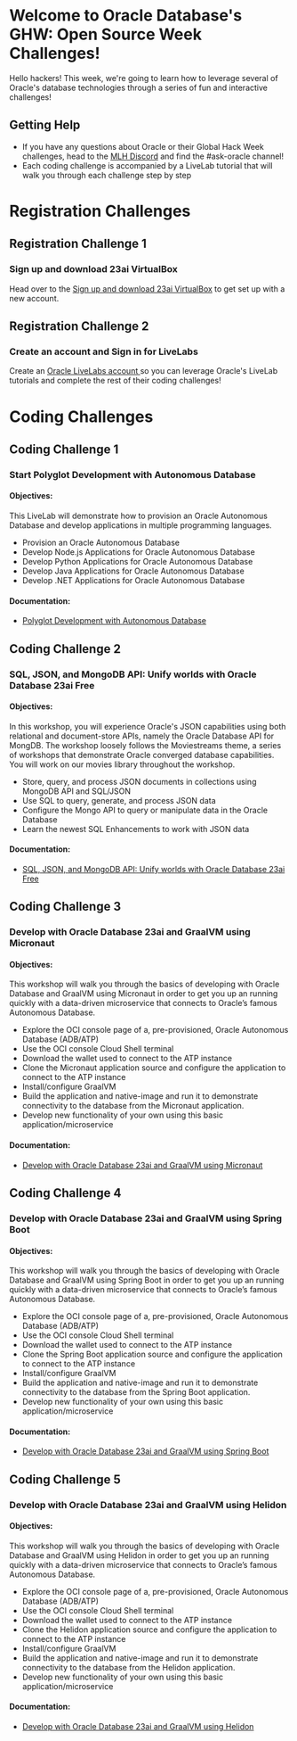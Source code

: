 # Welcome to Oracle Database's GHW: Open Source Week Challenges!

Hello hackers!  This week, we're going to learn how to leverage several of Oracle's database technologies through a series of fun and interactive challenges! 

## Getting Help 

* If you have any questions about Oracle or their Global Hack Week challenges, head to the [MLH Discord](https://discord.mlh.io/) and find the #ask-oracle channel!
* Each coding challenge is accompanied by a LiveLab tutorial that will walk you through each challenge step by step

# Registration Challenges

## Registration Challenge 1 
### Sign up and download 23ai VirtualBox

Head over to the [Sign up and download 23ai VirtualBox](https://mlh.link/ghwos24-oracle-23aiVB) to get set up with a new account. 
<br>

## Registration Challenge 2
### Create an account and Sign in for LiveLabs

Create an [Oracle LiveLabs account ](https://mlh.link/ghwos24-oracle-livelabs) so you can leverage Oracle's LiveLab tutorials and complete the rest of their coding challenges!
<br>

# Coding Challenges

## Coding Challenge 1 
### Start Polyglot Development with Autonomous Database
#### Objectives: 
This LiveLab will demonstrate how to provision an Oracle Autonomous Database and develop
applications in multiple programming languages.
* Provision an Oracle Autonomous Database
* Develop Node.js Applications for Oracle Autonomous Database
* Develop Python Applications for Oracle Autonomous Database
* Develop Java Applications for Oracle Autonomous Database
* Develop .NET Applications for Oracle Autonomous Database

#### Documentation: 
* [Polyglot Development with Autonomous Database](https://mlh.link/ghwos24-oracle-polyglot)

## Coding Challenge 2 
### SQL, JSON, and MongoDB API: Unify worlds with Oracle Database 23ai Free
#### Objectives: 
In this workshop, you will experience Oracle&#39;s JSON capabilities using both relational and document-store APIs, namely the Oracle Database API for MongDB.
The workshop loosely follows the Moviestreams theme, a series of workshops that demonstrate Oracle converged database capabilities. You will work on our movies library throughout the workshop.
* Store, query, and process JSON documents in collections using MongoDB API and
SQL/JSON
* Use SQL to query, generate, and process JSON data
* Configure the Mongo API to query or manipulate data in the Oracle Database
* Learn the newest SQL Enhancements to work with JSON data

#### Documentation:
* [SQL, JSON, and MongoDB API: Unify worlds with Oracle Database 23ai Free](https://mlh.link/ghwos24-oracle-unifyworlds)

## Coding Challenge 3 
### Develop with Oracle Database 23ai and GraalVM using Micronaut
#### Objectives: 
This workshop will walk you through the basics of developing with Oracle Database and GraalVM using Micronaut in order to get you up an running quickly with a data-driven microservice that connects to Oracle’s famous Autonomous Database.
* Explore the OCI console page of a, pre-provisioned, Oracle Autonomous Database
(ADB/ATP)
* Use the OCI console Cloud Shell terminal
* Download the wallet used to connect to the ATP instance
* Clone the Micronaut application source and configure the application to connect to the
ATP instance
* Install/configure GraalVM
* Build the application and native-image and run it to demonstrate connectivity to the
database from the Micronaut application.
* Develop new functionality of your own using this basic application/microservice

#### Documentation:
* [Develop with Oracle Database 23ai and GraalVM using Micronaut](https://mlh.link/ghwos24-oracle-micronaut)

## Coding Challenge 4 
### Develop with Oracle Database 23ai and GraalVM using Spring Boot
#### Objectives: 
This workshop will walk you through the basics of developing with Oracle Database and GraalVM using Spring Boot in order to get you up an running quickly with a data-driven microservice that connects to Oracle’s famous Autonomous Database.
* Explore the OCI console page of a, pre-provisioned, Oracle Autonomous Database
(ADB/ATP)
* Use the OCI console Cloud Shell terminal
* Download the wallet used to connect to the ATP instance
* Clone the Spring Boot application source and configure the application to connect to the
ATP instance
* Install/configure GraalVM
* Build the application and native-image and run it to demonstrate connectivity to the
database from the Spring Boot application.
* Develop new functionality of your own using this basic application/microservice

#### Documentation:
* [Develop with Oracle Database 23ai and GraalVM using Spring Boot ](https://mlh.link/ghwos24-oracle-springboot)

## Coding Challenge 5 
### Develop with Oracle Database 23ai and GraalVM using Helidon
#### Objectives: 
This workshop will walk you through the basics of developing with Oracle Database and GraalVM using Helidon in order to get you up an running quickly with a data-driven microservice that connects to Oracle’s famous Autonomous Database.
* Explore the OCI console page of a, pre-provisioned, Oracle Autonomous Database
(ADB/ATP)
* Use the OCI console Cloud Shell terminal
* Download the wallet used to connect to the ATP instance
* Clone the Helidon application source and configure the application to connect to the ATP
instance
* Install/configure GraalVM
* Build the application and native-image and run it to demonstrate connectivity to the
database from the Helidon application.
* Develop new functionality of your own using this basic application/microservice

#### Documentation:
* [Develop with Oracle Database 23ai and GraalVM using Helidon](https://mlh.link/ghwos24-oracle-helidon)
